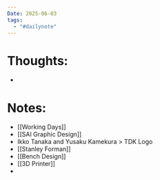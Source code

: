 ```yaml
---
Date: 2025-06-03
tags:
  - "#dailynote"
---
```

# Thoughts:
- 

# Notes:
- [[Working Days]]
- [[SAI Graphic Design]]
- Ikko Tanaka and Yusaku Kamekura > TDK Logo
- [[Stanley Forman]]
- [[Bench Design]]
- [[3D Printer]]
- 